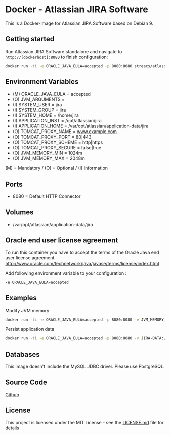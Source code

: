 # Docker - Atlassian JIRA Software

This is a Docker-Image for Atlassian JIRA Software based on Debian 9.

## Getting started
Run Atlassian JIRA Software standalone and navigate to `http://[dockerhost]:8080` to finish configuration:

```bash
docker run -ti -e ORACLE_JAVA_EULA=accepted -p 8080:8080 streacs/atlassian-jira-software:x.x.x
```

## Environment Variables
* (M) ORACLE_JAVA_EULA = accepted
* (O) JVM_ARGUMENTS =
* (I) SYSTEM_USER = jira
* (I) SYSTEM_GROUP = jira
* (I) SYSTEM_HOME = /home/jira
* (I) APPLICATION_INST = /opt/atlassian/jira
* (I) APPLICATION_HOME = /var/opt/atlassian/application-data/jira
* (O) TOMCAT_PROXY_NAME = www.example.com
* (O) TOMCAT_PROXY_PORT = 80|443
* (O) TOMCAT_PROXY_SCHEME = http|https
* (O) TOMCAT_PROXY_SECURE = false|true
* (O) JVM_MEMORY_MIN = 1024m
* (O) JVM_MEMORY_MAX = 2048m

(M) = Mandatory / (O) = Optional / (I) Information

## Ports
* 8080 = Default HTTP Connector

## Volumes
* /var/opt/atlassian/application-data/jira

## Oracle end user license agreement
To run this container you have to accept the terms of the Oracle Java end user license agreement.
http://www.oracle.com/technetwork/java/javase/terms/license/index.html

Add following environment variable to your configuration : 
```bash
-e ORACLE_JAVA_EULA=accepted
```

## Examples

Modify JVM memory
```bash
docker run -ti -e ORACLE_JAVA_EULA=accepted -p 8080:8080 -e JVM_MEMORY_MIN=1024m -e JVM_MEMORY_MAX=2048m streacs/atlassian-jira-software:x.x.x
```

Persist application data
```bash
docker run -ti -e ORACLE_JAVA_EULA=accepted -p 8080:8080 -v JIRA-DATA:/var/opt/atlassian/application-data/jira streacs/atlassian-jira-software:x.x.x
```

## Databases

This image doesn't include the MySQL JDBC driver.
Please use PostgreSQL.

## Source Code
[Github](https://github.com/streacs/docker_atlassian_jira_software)

## License
This project is licensed under the MIT License - see the [LICENSE.md](LICENSE.md) file for details